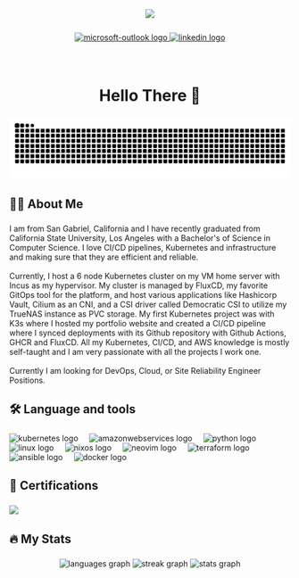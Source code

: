 <div align="center">
  <img height="200" src="https://camo.githubusercontent.com/003c7422dc4359001b00f177f4489ef18d1a849a2fa00fd2e37b143ee94c420a/68747470733a2f2f6d65646961332e67697068792e636f6d2f6d656469612f76312e59326c6b505463354d4749334e6a45785932706e627a64346133687a4e33566d4e5445314d474e71645770314e325271646d6473655459786248647162445a714d7a523063695a6c634431324d563970626e526c636d35686246396e61575a66596e6c666157516d593351395a772f336f4b49506e4169614d437773386e4f73452f67697068792e676966"  />
</div>

###

<div align="center">
  <a href="mailto:wwood98@outlook.com" target="_blank">
    <img src="https://img.shields.io/static/v1?message=Outlook&logo=microsoft-outlook&label=&color=0078D4&logoColor=white&labelColor=&style=for-the-badge" height="40" alt="microsoft-outlook logo"  />
  </a>
  <a href="https://www.linkedin.com/in/weston-wood9802/" target="_blank">
    <img src="https://img.shields.io/static/v1?message=LinkedIn&logo=linkedin&label=&color=0077B5&logoColor=white&labelColor=&style=for-the-badge" height="40" alt="linkedin logo"  />
  </a>
</div>

###

<br clear="both">

<h1 align="center">Hello There 👋</h1>

###

<img src="https://raw.githubusercontent.com/dokokitsune/dokokitsune/output/snake.svg" alt="Snake animation" />

###

<h2 align="left">👩‍💻 About Me</h2>

###

<p align="left">I am from San Gabriel, California and I have recently graduated from California State University, Los Angeles with a Bachelor's of Science in Computer Science. I love CI/CD pipelines, Kubernetes and infrastructure and making sure that they are efficient and reliable.<br><br>Currently, I host a 6 node Kubernetes cluster on my VM home server with Incus as my hypervisor. My cluster is managed by FluxCD, my favorite GitOps tool for the platform, and host various applications like Hashicorp Vault, Cilium as an CNI, and a CSI driver called Democratic CSI to utilize my TrueNAS instance as PVC storage. My first Kubernetes project was with K3s where I hosted my portfolio website and created a CI/CD pipeline where I synced deployments with its Github repository with Github Actions, GHCR and FluxCD. All my Kubernetes, CI/CD, and AWS knowledge is mostly self-taught and I am very passionate with all the projects I work one. <br><br>Currently I am looking for DevOps, Cloud, or Site Reliability Engineer Positions.</p>



###

<h2 align="left">🛠 Language and tools</h2>

###

<div align="left">
  <img src="https://cdn.jsdelivr.net/gh/devicons/devicon/icons/kubernetes/kubernetes-plain.svg" height="40" alt="kubernetes logo"  />
  <img width="12" />
  <img src="https://cdn.jsdelivr.net/gh/devicons/devicon/icons/amazonwebservices/amazonwebservices-original-wordmark.svg" height="40" alt="amazonwebservices logo"  />
  <img width="12" />
  <img src="https://cdn.jsdelivr.net/gh/devicons/devicon/icons/python/python-original.svg" height="40" alt="python logo"  />
  <img width="12" />
  <img src="https://cdn.jsdelivr.net/gh/devicons/devicon/icons/linux/linux-original.svg" height="40" alt="linux logo"  />
  <img width="12" />
  <img src="https://cdn.jsdelivr.net/gh/devicons/devicon/icons/nixos/nixos-original.svg" height="40" alt="nixos logo"  />
  <img width="12" />
  <img src="https://skillicons.dev/icons?i=neovim" height="40" alt="neovim logo"  />
  <img width="12" />
  <img src="https://cdn.jsdelivr.net/gh/devicons/devicon/icons/terraform/terraform-original.svg" height="40" alt="terraform logo"  />
  <img width="12" />
  <img src="https://cdn.jsdelivr.net/gh/devicons/devicon/icons/ansible/ansible-original.svg" height="40" alt="ansible logo"  />
  <img width="12" />
  <img src="https://cdn.jsdelivr.net/gh/devicons/devicon/icons/docker/docker-original.svg" height="40" alt="docker logo"  />
</div>

###

<h2 align="left">📜 Certifications</h2>

###

<div align="left">
  <img height="100" src="https://camo.githubusercontent.com/036ea4bd57aa2597c4b1e1854e89a02713e43dc54abb661ea5d37858abfa96c0/68747470733a2f2f696d616765732e637265646c792e636f6d2f73697a652f333430783334302f696d616765732f30653238346333662d353136342d346232312d383636302d3064383437333739343162632f696d6167652e706e67"  />
</div>

###

<h2 align="left">🔥 My Stats</h2>

###

<div align="center">
  <img src="https://github-readme-stats.vercel.app/api/top-langs?username=dokokitsune&locale=en&hide_title=false&layout=compact&card_width=320&langs_count=5&theme=tokyonight&hide_border=false&order=2" height="150" alt="languages graph"  />
  <img src="https://streak-stats.demolab.com?user=dokokitsune&locale=en&mode=daily&theme=tokyonight&hide_border=false&border_radius=5&order=3" height="150" alt="streak graph"  />
  <img src="https://github-readme-stats.vercel.app/api?username=dokokitsune&hide_title=false&hide_rank=true&show_icons=true&include_all_commits=true&count_private=true&disable_animations=false&theme=tokyonight&locale=en&hide_border=false&order=1" height="150" alt="stats graph"  />
</div>

###
